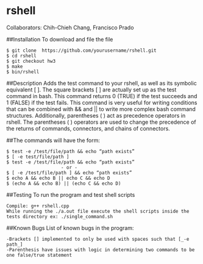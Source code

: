 # rshell

Collaborators: Chih-Chieh Chang, Francisco Prado 

##Installation 
To download and file the file
``` 
$ git clone  https://github.com/yourusername/rshell.git
$ cd rshell
$ git checkout hw3
$ make
$ bin/rshell
```
##Description
Adds the test command to your rshell, as well as its symbolic equivalent [ ]. The square brackets [ ] are actually set up as the test command in bash. This command returns 0 (TRUE) if the test succeeds and 1 (FALSE) if the test fails. This command is very useful for writing conditions that can be combined with && and || to write more complex bash command structures.
Additionally,  parentheses ( ) act as precedence operators in rshell. The parentheses ( ) operators are used to change the precedence of the returns of commands, connectors, and chains of connectors.
 

##The commands will have the form:
``` 
$ test -e /test/file/path && echo “path exists”
$ [ -e test/file/path ]
$ test -e /test/file/path && echo “path exists”
					- or -
$ [ -e /test/file/path ] && echo “path exists”
$ echo A && echo B || echo C && echo D
$ (echo A && echo B) || (echo C && echo D)
``` 





##Testing 
To run the program and test shell scripts
``` 
Compile: g++ rshell.cpp
While running the ./a.out file execute the shell scripts inside the tests directory ex: ./single_command.sh

``` 

##Known Bugs
List of known bugs in the program:
``` 
-Brackets [] implemented to only be used with spaces such that [_-e path_]
-Parenthesis have issues with logic in determining two commands to be one false/true statement
``` 
